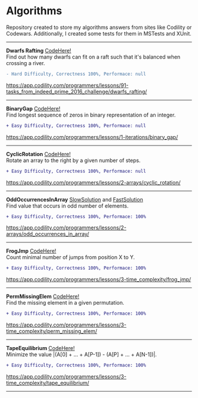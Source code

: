 # Algorithms
Repository created to store my algorithms answers from sites like Codility or Codewars.
Additionally, I created some tests for them in MSTests and XUnit.

---
**Dwarfs Rafting**  [CodeHere!](Algorithms/DwarfsRafting_Codility_Hard/DwarfsRafting_Codility_Hard.cs)  
Find out how many dwarfs can fit on a raft such that it's balanced when crossing a river.  
```diff
- Hard Difficulty, Correctness 100%, Performace: null 
```
https://app.codility.com/programmers/lessons/91-tasks_from_indeed_prime_2016_challenge/dwarfs_rafting/  

---
**BinaryGap**  [CodeHere!](Algorithms/BinaryGap_Codility_Easy/BinaryGap_Codility_Easy.cs)  
Find longest sequence of zeros in binary representation of an integer.  
```diff
+ Easy Difficulty, Correctness 100%, Performace: null
```
https://app.codility.com/programmers/lessons/1-iterations/binary_gap/

---
**CyclicRotation**   [CodeHere!](Algorithms/CyclicRotation_Codility_Easy/CyclicRotation_Codility_Easy.cs)   
Rotate an array to the right by a given number of steps.  
```diff
+ Easy Difficulty, Correctness 100%, Performace: null
```  
https://app.codility.com/programmers/lessons/2-arrays/cyclic_rotation/

---
**OddOccurrencesInArray**  [SlowSolution](Algorithms/OddOccurrencesInArray_Codility_Easy/FirstSolution_SlowPerformance/Codility_OddOccurrencesInArray_Easy_SlowPerformance.cs) and [FastSolution](Algorithms/OddOccurrencesInArray_Codility_Easy/SecondSolution_BetterPerformance)  
Find value that occurs in odd number of elements.
```diff
+ Easy Difficulty, Correctness 100%, Performace: 100%
```
https://app.codility.com/programmers/lessons/2-arrays/odd_occurrences_in_array/

---
**FrogJmp**  [CodeHere!](Algorithms/FrogJmp_Codility_Easy/FrogJmp_Codility_Easy.cs)   
Count minimal number of jumps from position X to Y.
```diff
+ Easy Difficulty, Correctness 100%, Performace: 100%
``` 
https://app.codility.com/programmers/lessons/3-time_complexity/frog_jmp/

---
**PermMissingElem**  [CodeHere!](Algorithms/PermMissingElem_Codility_Easy/PermMissingElem_Codility_Easy.cs)   
Find the missing element in a given permutation.  
```diff
+ Easy Difficulty, Correctness 100%, Performace: 100%
```
https://app.codility.com/programmers/lessons/3-time_complexity/perm_missing_elem/

---
**TapeEquilibrium** [CodeHere!](Algorithms/TapeEquilibrium_Codility_Easy/TapeEquilibrium_Codility_Easy.cs)   
Minimize the value |(A[0] + ... + A[P-1]) - (A[P] + ... + A[N-1])|.  
```diff
+ Easy Difficulty, Correctness 100%, Performace: 100%
```
https://app.codility.com/programmers/lessons/3-time_complexity/tape_equilibrium/

---
